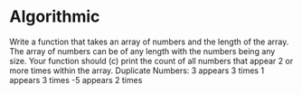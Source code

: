 # Algorithmic

Write a function that takes an array of numbers and the length of the array.
The array of numbers can be of any length with the numbers being any size.
Your function should (c) print the count of all numbers that appear 2 or more times within the array. 
Duplicate Numbers:
3 appears 3 times
1 appears 3 times
-5 appears 2 times